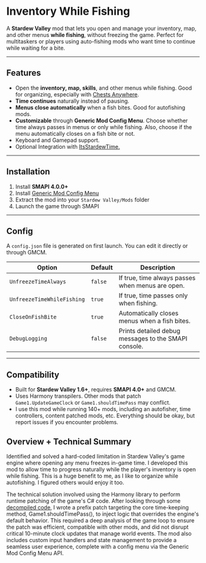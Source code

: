 # Inventory While Fishing

A **Stardew Valley** mod that lets you open and manage your inventory, map, and other menus **while fishing**, without freezing the game. Perfect for multitaskers or players using auto-fishing mods who want time to continue while waiting for a bite.

---

## Features

* Open the **inventory, map, skills**, and other menus while fishing. Good for organizing, especially with [Chests Anywhere](https://www.nexusmods.com/stardewvalley/mods/518).
* **Time continues** naturally instead of pausing.
* **Menus close automatically** when a fish bites. Good for autofishing mods.
* **Customizable** through **Generic Mod Config Menu**. Choose whether time always passes in menus or only while fishing. Also, choose if the menu automatically closes on a fish bite or not.
* Keyboard and Gamepad support.
* Optional Integration with [ItsStardewTime.](https://github.com/Enerrex/ItsStardewTime)

---

## Installation
1. Install **SMAPI 4.0.0+**  
2. Install [Generic Mod Config Menu](https://www.nexusmods.com/stardewvalley/mods/5098)  
3. Extract the mod into your `Stardew Valley/Mods` folder  
4. Launch the game through SMAPI

---

## Config
A `config.json` file is generated on first launch. You can edit it directly or through GMCM.

| Option | Default | Description |
|--------|----------|-------------|
| `UnfreezeTimeAlways` | `false` | If true, time always passes when menus are open. |
| `UnfreezeTimeWhileFishing` | `true` | If true, time passes only when fishing. |
| `CloseOnFishBite` | `true` | Automatically closes menus when a fish bites. |
| `DebugLogging` | `false` | Prints detailed debug messages to the SMAPI console. |

---
## Compatibility

* Built for **Stardew Valley 1.6+**, requires **SMAPI 4.0+** and GMCM.
* Uses Harmony transpilers. Other mods that patch `Game1.UpdateGameClock` or `Game1.shouldTimePass` may conflict.
* I use this mod while running 140+ mods, including an autofisher, time controllers, content patched mods, etc. Everything should be okay, but report issues if you encounter problems.

## Overview + Technical Summary

Identified and solved a hard-coded limitation in Stardew Valley's game engine where opening any menu freezes in-game time. I developed this mod to allow time to progress naturally while the player's inventory is open while fishing. This is a huge benefit to me, as I like to organize while autofishing. I figured others would enjoy it too.

The technical solution involved using the Harmony library to perform runtime patching of the game's C# code. After looking through some [decompiled code](https://github.com/Dannode36/StardewValleyDecompiled), I wrote a prefix patch targeting the core time-keeping method, Game1.shouldTimePass(), to inject logic that overrides the engine's default behavior. This required a deep analysis of the game loop to ensure the patch was efficient, compatible with other mods, and did not disrupt critical 10-minute clock updates that manage world events. The mod also includes custom input handlers and state management to provide a seamless user experience, complete with a config menu via the Generic Mod Config Menu API.
